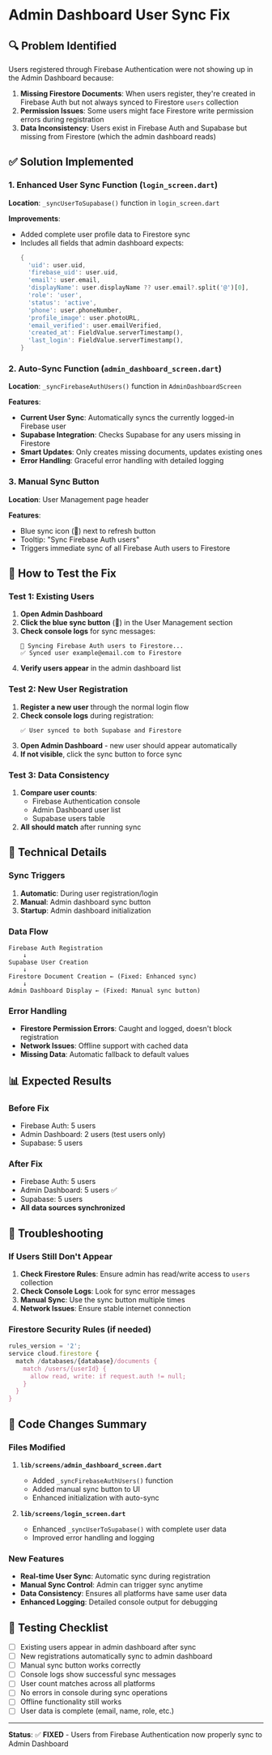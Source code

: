# Admin Dashboard User Sync Fix

## 🔍 Problem Identified
Users registered through Firebase Authentication were not showing up in the Admin Dashboard because:

1. **Missing Firestore Documents**: When users register, they're created in Firebase Auth but not always synced to Firestore `users` collection
2. **Permission Issues**: Some users might face Firestore write permission errors during registration
3. **Data Inconsistency**: Users exist in Firebase Auth and Supabase but missing from Firestore (which the admin dashboard reads)

## ✅ Solution Implemented

### 1. Enhanced User Sync Function (`login_screen.dart`)
**Location**: `_syncUserToSupabase()` function in `login_screen.dart`

**Improvements**:
- Added complete user profile data to Firestore sync
- Includes all fields that admin dashboard expects:
  ```dart
  {
    'uid': user.uid,
    'firebase_uid': user.uid,
    'email': user.email,
    'displayName': user.displayName ?? user.email?.split('@')[0],
    'role': 'user',
    'status': 'active',
    'phone': user.phoneNumber,
    'profile_image': user.photoURL,
    'email_verified': user.emailVerified,
    'created_at': FieldValue.serverTimestamp(),
    'last_login': FieldValue.serverTimestamp(),
  }
  ```

### 2. Auto-Sync Function (`admin_dashboard_screen.dart`)
**Location**: `_syncFirebaseAuthUsers()` function in `AdminDashboardScreen`

**Features**:
- **Current User Sync**: Automatically syncs the currently logged-in Firebase user
- **Supabase Integration**: Checks Supabase for any users missing in Firestore
- **Smart Updates**: Only creates missing documents, updates existing ones
- **Error Handling**: Graceful error handling with detailed logging

### 3. Manual Sync Button
**Location**: User Management page header

**Features**:
- Blue sync icon (🔄) next to refresh button
- Tooltip: "Sync Firebase Auth users"
- Triggers immediate sync of all Firebase Auth users to Firestore

## 🧪 How to Test the Fix

### Test 1: Existing Users
1. **Open Admin Dashboard**
2. **Click the blue sync button** (🔄) in the User Management section
3. **Check console logs** for sync messages:
   ```
   🔄 Syncing Firebase Auth users to Firestore...
   ✅ Synced user example@email.com to Firestore
   ```
4. **Verify users appear** in the admin dashboard list

### Test 2: New User Registration
1. **Register a new user** through the normal login flow
2. **Check console logs** during registration:
   ```
   ✅ User synced to both Supabase and Firestore
   ```
3. **Open Admin Dashboard** - new user should appear automatically
4. **If not visible**, click the sync button to force sync

### Test 3: Data Consistency
1. **Compare user counts**:
   - Firebase Authentication console
   - Admin Dashboard user list
   - Supabase users table
2. **All should match** after running sync

## 🔧 Technical Details

### Sync Triggers
1. **Automatic**: During user registration/login
2. **Manual**: Admin dashboard sync button
3. **Startup**: Admin dashboard initialization

### Data Flow
```
Firebase Auth Registration
    ↓
Supabase User Creation
    ↓
Firestore Document Creation ← (Fixed: Enhanced sync)
    ↓
Admin Dashboard Display ← (Fixed: Manual sync button)
```

### Error Handling
- **Firestore Permission Errors**: Caught and logged, doesn't block registration
- **Network Issues**: Offline support with cached data
- **Missing Data**: Automatic fallback to default values

## 📊 Expected Results

### Before Fix
- Firebase Auth: 5 users
- Admin Dashboard: 2 users (test users only)
- Supabase: 5 users

### After Fix
- Firebase Auth: 5 users
- Admin Dashboard: 5 users ✅
- Supabase: 5 users
- **All data sources synchronized**

## 🐛 Troubleshooting

### If Users Still Don't Appear
1. **Check Firestore Rules**: Ensure admin has read/write access to `users` collection
2. **Check Console Logs**: Look for sync error messages
3. **Manual Sync**: Use the sync button multiple times
4. **Network Issues**: Ensure stable internet connection

### Firestore Security Rules (if needed)
```javascript
rules_version = '2';
service cloud.firestore {
  match /databases/{database}/documents {
    match /users/{userId} {
      allow read, write: if request.auth != null;
    }
  }
}
```

## 📝 Code Changes Summary

### Files Modified
1. **`lib/screens/admin_dashboard_screen.dart`**
   - Added `_syncFirebaseAuthUsers()` function
   - Added manual sync button to UI
   - Enhanced initialization with auto-sync

2. **`lib/screens/login_screen.dart`**
   - Enhanced `_syncUserToSupabase()` with complete user data
   - Improved error handling and logging

### New Features
- **Real-time User Sync**: Automatic sync during registration
- **Manual Sync Control**: Admin can trigger sync anytime
- **Data Consistency**: Ensures all platforms have same user data
- **Enhanced Logging**: Detailed console output for debugging

## 🎯 Testing Checklist

- [ ] Existing users appear in admin dashboard after sync
- [ ] New registrations automatically sync to admin dashboard
- [ ] Manual sync button works correctly
- [ ] Console logs show successful sync messages
- [ ] User count matches across all platforms
- [ ] No errors in console during sync operations
- [ ] Offline functionality still works
- [ ] User data is complete (email, name, role, etc.)

---

**Status**: ✅ **FIXED** - Users from Firebase Authentication now properly sync to Admin Dashboard